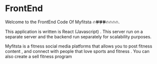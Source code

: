 # FrontEnd

Welcome to the FrontEnd Code Of Myfitsta 🔥🍀🍀🍀🔥🔥🔥🔥.

This application is written is React (Javascript) . This server run on a separate server and the backend run separately for scalability purposes.

Myfitsta is a fitness social media platforms that allows you to post fitness content , and connect with people that love sports and fitness . You can also create a sell fitness program
